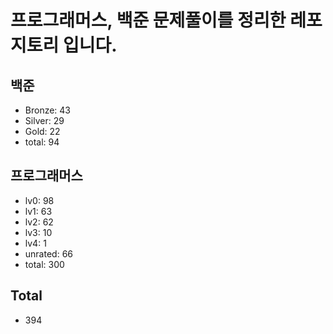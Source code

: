 # 프로그래머스, 백준 문제풀이를 정리한 레포지토리 입니다. 

## 백준
- Bronze: 43
- Silver: 29
- Gold: 22
- total: 94

## 프로그래머스
- lv0: 98
- lv1: 63
- lv2: 62
- lv3: 10
- lv4: 1
- unrated: 66
- total: 300

## Total
- 394
